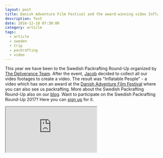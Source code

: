```yaml
---
layout: post
title: Danish Adventure Film Festival and the award-winning video Inflatable People
description: Test
date: 2016-12-18 07:30:00
category: article
tags:
  - article
  - sweden
  - trip
  - packrafting
  - video
---
```


This year we have been to the Swedish Packrafting Round-Up organized by [The Deliverance Team](http://deliveranceteam.outdrr.com). After the event, [Jacob](http://www.urbanpackrafter.com) decided to collect all our video footages to create a video. The result was "Inflatable People" - a video which has won an award at the [Danish Adventure Film Festival](http://adventurefilmfest.dk/portfolio/inflatable-people/) where you can also see us packrafting. More about the Swedish Packrafting Round-Up also on our [blog](http://www.hikeventures.com/Swedish-Packrafting-Round-Up-2016/). Want to participate on the Swedish Packrafting Round-Up 2017? Here you can [sign up](https://www.facebook.com/events/721781557974160/) for it.

<div class="embed-responsive embed-responsive-16by9">
    <iframe class="embed-responsive-item" src="https://player.vimeo.com/video/181259608?title=0&byline=0&portrait=0"></iframe>
</div>
